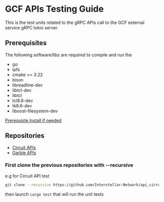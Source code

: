 # GCF APIs Testing Guide

This is the test units related to the gRPC APIs call to the GCF external service gRPC tokio server.


## Prerequisites

The following software/libs are required to compile and run the 
- go
- ipfs
- cmake >= 3.22
- bison
- libreadline-dev
- libtcl-dev
- libtcl
- tcl8.6-dev
- tk8.6-dev
- liboost-filesystem-dev

 [Prerequiste Install if needed](./prerequiste_update.md)

## Repositories

- [Circuit APIs](https://github.com/Interstellar-Network/api_circuits)
- [Garble APIs](https://github.com/Interstellar-Network/api_garble)

### First clone the previous repositories with --recursive

e.g for Circuit API test
```sh
git clone --recursive https://github.com/Interstellar-Network/api_circuits/tree/main/tests
```
then launch `cargo test` that will run the unit tests








